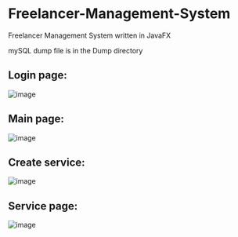 # Freelancer-Management-System

Freelancer Management System written in JavaFX

mySQL dump file is in the Dump directory


## Login page:
![image](https://user-images.githubusercontent.com/64317250/170850717-bd7f7725-26e8-4104-afc9-d981ba2eeb3a.png)

## Main page:
![image](https://user-images.githubusercontent.com/64317250/170850734-0e15aed5-fcd2-486c-aab8-5eff42355ec7.png)

## Create service:
![image](https://user-images.githubusercontent.com/64317250/170850741-9ebafcb1-77fa-4abc-b385-8521e5091b5d.png)

## Service page:
![image](https://user-images.githubusercontent.com/64317250/170850746-8bfcf528-3d83-4aa5-83ea-57d5d2833c2e.png)

